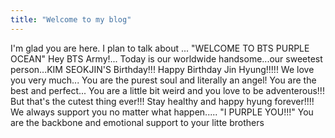 ```yaml
---
title: "Welcome to my blog"
---
```


I'm glad you are here. I plan to talk about ...
"WELCOME TO BTS PURPLE OCEAN"
Hey BTS Army!...
Today is our worldwide handsome...our sweetest person...KIM SEOKJIN'S Birthday!!!
Happy Birthday Jin Hyung!!!!!
We love you very much...
You are the purest soul and literally an angel!
You are the best and perfect...
You are a little bit weird and you love to be adventerous!!!
But that's the cutest thing ever!!!
Stay healthy and happy hyung forever!!!!
We always support you no matter what happen.....
"I PURPLE YOU!!!"
You are the backbone and emotional support to your litte brothers

